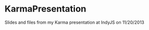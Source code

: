 KarmaPresentation
=================

Slides and files from my Karma presentation at IndyJS on 11/20/2013
